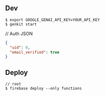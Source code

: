 ## Dev

```
$ export GOOGLE_GENAI_API_KEY=YOUR_API_KEY
$ genkit start
```

// Auth JSON
```json
{
  "uid": 0,
  "email_verified": true
}
```

## Deploy
```
// root
$ firebase deploy --only functions
```